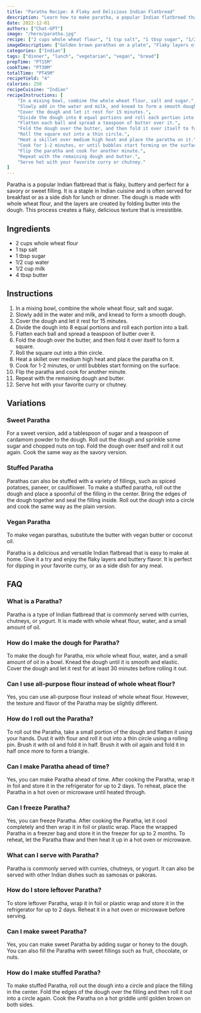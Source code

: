 ```yaml
---
title: "Paratha Recipe: A Flaky and Delicious Indian Flatbread"
description: "Learn how to make paratha, a popular Indian flatbread that is flaky, buttery and perfect for a savory or sweet filling."
date: 2022-12-01
authors: ["Chat-GPT"]
image: "/hero/paratha.jpg"
recipe: ["2 cups whole wheat flour", "1 tsp salt", "1 tbsp sugar", "1/2 cup water", "1/2 cup milk", "4 tbsp butter"]
imageDescription: ["Golden brown parathas on a plate", "Flaky layers of paratha", "Butter melting on top of paratha", "A pile of parathas"]
categories: ["Indian"]
tags: ["dinner", "lunch", "vegetarian", "vegan", "bread"]
prepTime: "PT15M"
cookTime: "PT30M"
totalTime: "PT45M"
recipeYield: "4"
calories: 250
recipeCuisine: "Indian"
recipeInstructions: [
    "In a mixing bowl, combine the whole wheat flour, salt and sugar.",
    "Slowly add in the water and milk, and knead to form a smooth dough.",
    "Cover the dough and let it rest for 15 minutes.",
    "Divide the dough into 8 equal portions and roll each portion into a ball.",
    "Flatten each ball and spread a teaspoon of butter over it.",
    "Fold the dough over the butter, and then fold it over itself to form a square.",
    "Roll the square out into a thin circle.",
    "Heat a skillet over medium high heat and place the paratha on it.",
    "Cook for 1-2 minutes, or until bubbles start forming on the surface.",
    "Flip the paratha and cook for another minute.",
    "Repeat with the remaining dough and butter.",
    "Serve hot with your favorite curry or chutney."
]
---
```


Paratha is a popular Indian flatbread that is flaky, buttery and perfect for a savory or sweet filling. It is a staple in Indian cuisine and is often served for breakfast or as a side dish for lunch or dinner. The dough is made with whole wheat flour, and the layers are created by folding butter into the dough. This process creates a flaky, delicious texture that is irresistible.

## Ingredients

- 2 cups whole wheat flour
- 1 tsp salt
- 1 tbsp sugar
- 1/2 cup water
- 1/2 cup milk
- 4 tbsp butter

## Instructions

1. In a mixing bowl, combine the whole wheat flour, salt and sugar.
2. Slowly add in the water and milk, and knead to form a smooth dough.
3. Cover the dough and let it rest for 15 minutes.
4. Divide the dough into 8 equal portions and roll each portion into a ball.
5. Flatten each ball and spread a teaspoon of butter over it.
6. Fold the dough over the butter, and then fold it over itself to form a square.
7. Roll the square out into a thin circle.
8. Heat a skillet over medium high heat and place the paratha on it.
9. Cook for 1-2 minutes, or until bubbles start forming on the surface.
10. Flip the paratha and cook for another minute.
11. Repeat with the remaining dough and butter.
12. Serve hot with your favorite curry or chutney.

## Variations

### Sweet Paratha

For a sweet version, add a tablespoon of sugar and a teaspoon of cardamom powder to the dough. Roll out the dough and sprinkle some sugar and chopped nuts on top. Fold the dough over itself and roll it out again. Cook the same way as the savory version.

### Stuffed Paratha

Parathas can also be stuffed with a variety of fillings, such as spiced potatoes, paneer, or cauliflower. To make a stuffed paratha, roll out the dough and place a spoonful of the filling in the center. Bring the edges of the dough together and seal the filling inside. Roll out the dough into a circle and cook the same way as the plain version.

### Vegan Paratha

To make vegan parathas, substitute the butter with vegan butter or coconut oil.

Paratha is a delicious and versatile Indian flatbread that is easy to make at home. Give it a try and enjoy the flaky layers and buttery flavor. It is perfect for dipping in your favorite curry, or as a side dish for any meal.

## FAQ

### What is a Paratha?

Paratha is a type of Indian flatbread that is commonly served with curries, chutneys, or yogurt. It is made with whole wheat flour, water, and a small amount of oil.

### How do I make the dough for Paratha?

To make the dough for Paratha, mix whole wheat flour, water, and a small amount of oil in a bowl. Knead the dough until it is smooth and elastic. Cover the dough and let it rest for at least 30 minutes before rolling it out.

### Can I use all-purpose flour instead of whole wheat flour?

Yes, you can use all-purpose flour instead of whole wheat flour. However, the texture and flavor of the Paratha may be slightly different.

### How do I roll out the Paratha?

To roll out the Paratha, take a small portion of the dough and flatten it using your hands. Dust it with flour and roll it out into a thin circle using a rolling pin. Brush it with oil and fold it in half. Brush it with oil again and fold it in half once more to form a triangle.

### Can I make Paratha ahead of time?

Yes, you can make Paratha ahead of time. After cooking the Paratha, wrap it in foil and store it in the refrigerator for up to 2 days. To reheat, place the Paratha in a hot oven or microwave until heated through.

### Can I freeze Paratha?

Yes, you can freeze Paratha. After cooking the Paratha, let it cool completely and then wrap it in foil or plastic wrap. Place the wrapped Paratha in a freezer bag and store it in the freezer for up to 2 months. To reheat, let the Paratha thaw and then heat it up in a hot oven or microwave.

### What can I serve with Paratha?

Paratha is commonly served with curries, chutneys, or yogurt. It can also be served with other Indian dishes such as samosas or pakoras.

### How do I store leftover Paratha?

To store leftover Paratha, wrap it in foil or plastic wrap and store it in the refrigerator for up to 2 days. Reheat it in a hot oven or microwave before serving.

### Can I make sweet Paratha?

Yes, you can make sweet Paratha by adding sugar or honey to the dough. You can also fill the Paratha with sweet fillings such as fruit, chocolate, or nuts.

### How do I make stuffed Paratha?

To make stuffed Paratha, roll out the dough into a circle and place the filling in the center. Fold the edges of the dough over the filling and then roll it out into a circle again. Cook the Paratha on a hot griddle until golden brown on both sides.